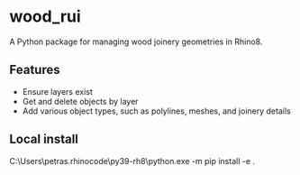 # wood_rui

A Python package for managing wood joinery geometries in Rhino8.

## Features

- Ensure layers exist
- Get and delete objects by layer
- Add various object types, such as polylines, meshes, and joinery details

## Local install

C:\Users\petras\.rhinocode\py39-rh8\python.exe -m pip install -e .